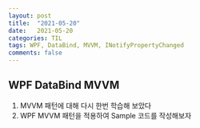 ```yaml
---
layout: post
title:  "2021-05-20"
date:   2021-05-20
categories: TIL
tags: WPF, DataBind, MVVM, INotifyPropertyChanged
comments: false
---
```

## WPF DataBind MVVM

1. MVVM 패턴에 대해 다시 한번 학습해 보았다
2. WPF MVVM 패턴을 적용하여 Sample 코드를 작성해보자